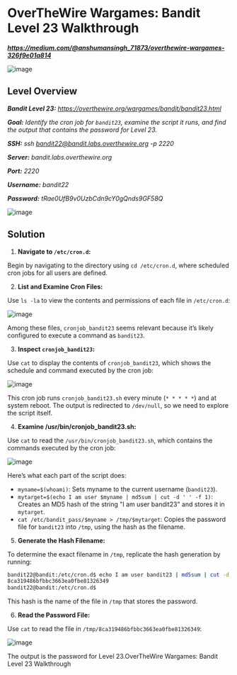 # OverTheWire Wargames: Bandit Level 23 Walkthrough
***https://medium.com/@anshumansingh_71873/overthewire-wargames-326f9e01a814***

![image](https://github.com/user-attachments/assets/3739d88e-3f64-46ee-bebd-c8dd1b1a87f3)

## Level Overview
***Bandit Level 23:** https://overthewire.org/wargames/bandit/bandit23.html*

***Goal:** Identify the cron job for `bandit23`, examine the script it runs, and find the output that contains the password for Level 23.*

***SSH:** ssh bandit22@bandit.labs.overthewire.org -p 2220*

***Server:** bandit.labs.overthewire.org*

***Port:** 2220*

***Username:** bandit22*

***Password:** tRae0UfB9v0UzbCdn9cY0gQnds9GF58Q*

![image](https://github.com/user-attachments/assets/a95cebc5-ab13-4dab-90bd-c6645f32bb26)

## Solution
1. **Navigate to `/etc/cron.d`:**
   
Begin by navigating to the directory using `cd /etc/cron.d`, where scheduled cron jobs for all users are defined.

2. **List and Examine Cron Files:**
   
Use `ls -la` to view the contents and permissions of each file in `/etc/cron.d`:

![image](https://github.com/user-attachments/assets/4dcfc60e-3084-458e-bb52-f3cadccbc40d)

Among these files, `cronjob_bandit23` seems relevant because it’s likely configured to execute a command as `bandit23`.

3. **Inspect `cronjob_bandit23`:**
   
Use `cat` to display the contents of `cronjob_bandit23`, which shows the schedule and command executed by the cron job:

![image](https://github.com/user-attachments/assets/ae43b0f2-d87a-4c16-9208-c9f6b3042f4e)

This cron job runs `cronjob_bandit23.sh` every minute (`* * * * *`) and at system reboot. The output is redirected to `/dev/null`, so we need to explore the script itself.

4. **Examine /usr/bin/cronjob_bandit23.sh:**
   
Use `cat` to read the `/usr/bin/cronjob_bandit23.sh`, which contains the commands executed by the cron job:

![image](https://github.com/user-attachments/assets/a402f1dc-af26-4560-ba0f-536dda5f608b)

Here’s what each part of the script does:

- `myname=$(whoami)`: Sets myname to the current username (`bandit23`).
- `mytarget=$(echo I am user $myname | md5sum | cut -d ' ' -f 1)`: Creates an MD5 hash of the string "I am user bandit23" and stores it in `mytarget`.
- `cat /etc/bandit_pass/$myname > /tmp/$mytarget`: Copies the password file for `bandit23` into `/tmp`, using the hash as the filename.

5. **Generate the Hash Filename:**
   
To determine the exact filename in `/tmp`, replicate the hash generation by running:

```bash
bandit22@bandit:/etc/cron.d$ echo I am user bandit23 | md5sum | cut -d ' ' -f 1
8ca319486bfbbc3663ea0fbe81326349
bandit22@bandit:/etc/cron.d$
```

This hash is the name of the file in `/tmp` that stores the password.

6. **Read the Password File:**
   
Use `cat` to read the file in `/tmp/8ca319486bfbbc3663ea0fbe81326349`:

![image](https://github.com/user-attachments/assets/1cfd8ba7-0125-41d3-a59b-046e6d09cef0)

The output is the password for Level 23.OverTheWire Wargames: Bandit Level 23 Walkthrough

